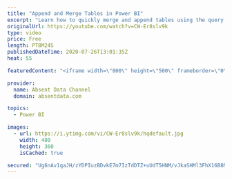 ```yaml
---
title: "Append and Merge Tables in Power BI"
excerpt: "Learn how to quickly merge and append tables using the query editior in Power BI. Build models with multiple data sources. Contact me on LinkedIn: www.linkedin.com/in/gaelimholland"
originalUrl: https://youtube.com/watch?v=CW-Er8slv9k
type: video
price: Free
length: PT8M24S
publishedDateTime: 2020-07-26T13:01:35Z
heat: 55

featuredContent: "<iframe width=\"800\" height=\"500\" frameborder=\"0\" src=\"https://www.youtube.com/embed/CW-Er8slv9k\" allow=\"accelerometer; autoplay; encrypted-media; gyroscope; picture-in-picture\" allowfullscreen></iframe>"

provider:
  name: Absent Data Channel
  domain: absentdata.com

topics:
  - Power BI

images:
  - url: https://i.ytimg.com/vi/CW-Er8slv9k/hqdefault.jpg
    width: 480
    height: 360
    isCached: true

secured: "Ug6nAv1qaJH/zYDPIuzBDvkE7m7IzTdDTZ+uUdT5HNM/vJkaSHMl3FhX16B8M1d0n3bHVBzmARn4N8PUGrI8AdGqIjtnyeaszOpoLMVJvLsoWWimjssCfYn0Vvavn+afSKIocJYJJnGTbVnwU+9g+e2c5bAHI12iSj/U4etjGK6yqSUryH1PsbmvnwGOfZKywYlvkn5y/6RQLm5FkBv6T8Y8qSUKSUb56G3SReyLDNclUMEA7vdJF2KWfQxSanGQ1rimtPbVXY0aJvrc4uDc4oInJ/tEg7ydkPaDlqVW7g6DRK4Zv+BncQhu9NJRaHbWxONWy1dumqZxsrVh8jm2Ab2UMKEJQnQJNesAP7QKGN6OWDD6GCYWl4BIG4Dp72sgGPwaLRnms+xrIP7hPX/JL0iJpPnRENuj/6+gRwVeq4Y=;ZOyn3so1AemMZkB22QEovg=="
---
```


